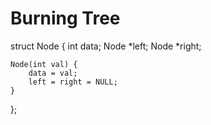 # Burning Tree

struct Node {
    int data;
    Node *left;
    Node *right;

    Node(int val) {
        data = val;
        left = right = NULL;
    }
};